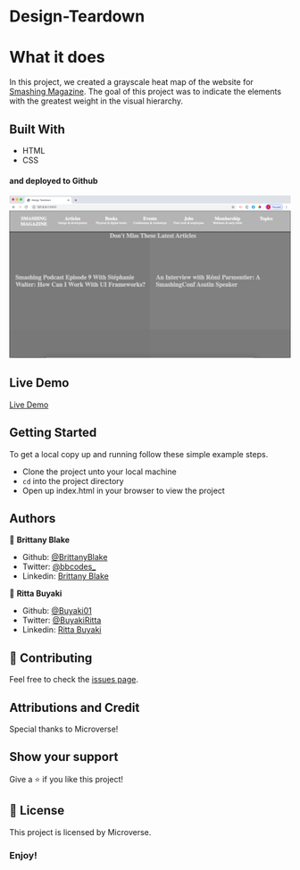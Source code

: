 # Design-Teardown

# What it does
In this project, we created a grayscale heat map of the website for <a href="https://www.smashingmagazine.com"> Smashing Magazine</a>. The goal of this project was to indicate the elements with the greatest weight in the visual hierarchy.

## Built With
- HTML
- CSS
#### and deployed to Github

![demopage](images/design-teardown.png)

## Live Demo

[Live Demo](https://brittanyblake.github.io/Design-Teardown/)

## Getting Started

To get a local copy up and running follow these simple example steps.
- Clone the project unto your local machine
- `cd` into the project directory
- Open up index.html in your browser to view the project

## Authors

👤 **Brittany Blake**

- Github: [@BrittanyBlake](https://github.com/BrittanyBlake)
- Twitter: [@bbcodes_](https://twitter.com/bbcodes_)
- Linkedin: [Brittany Blake](https://www.linkedin.com/in/brittany-blake-843951109/)

👤 **Ritta Buyaki**

- Github: [@Buyaki01](https://github.com/Buyaki01)
- Twitter: [@BuyakiRitta](https://twitter.com/BuyakiRitta)
- Linkedin: [Ritta Buyaki](https://www.linkedin.com/in/ritta-buyaki-b12904128/)

## 🤝 Contributing

Feel free to check the [issues page](https://github.com/BrittanyBlake/Design-Teardown/issues).

## Attributions and Credit
Special thanks to Microverse!

## Show your support

Give a ⭐️ if you like this project!

## 📝 License

This project is licensed by Microverse.

### Enjoy!
